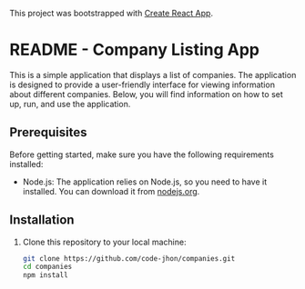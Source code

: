 This project was bootstrapped with [Create React App](https://github.com/facebook/create-react-app).

# README - Company Listing App

This is a simple application that displays a list of companies. The application is designed to provide a user-friendly interface for viewing information about different companies. Below, you will find information on how to set up, run, and use the application.

## Prerequisites

Before getting started, make sure you have the following requirements installed:

- Node.js: The application relies on Node.js, so you need to have it installed. You can download it from [nodejs.org](https://nodejs.org/).

## Installation

1. Clone this repository to your local machine:

   ```bash
   git clone https://github.com/code-jhon/companies.git
   cd companies
   npm install
